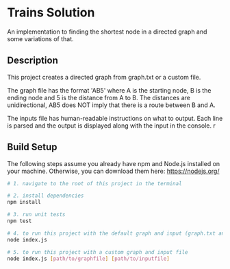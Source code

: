 # Trains Solution

An implementation to finding the shortest node in a directed graph and some variations of that. 

## Description

This project creates a directed graph from graph.txt or a custom file. 

The graph file has the format 'AB5' where A is the starting node, B is the ending node and 5 is the distance from A to B. The distances are unidirectional, AB5 does NOT imply that there is a route between B and A. 

The inputs file has human-readable instructions on what to output. Each line is parsed and the output is displayed along with the input in the console. r

## Build Setup

The following steps assume you already have npm and Node.js installed on your machine. Otherwise, you can download them here: https://nodejs.org/

``` bash
# 1. navigate to the root of this project in the terminal

# 2. install dependencies
npm install

# 3. run unit tests
npm test

# 4. to run this project with the default graph and input (graph.txt and input.txt)
node index.js

# 5. to run this project with a custom graph and input file
node index.js [path/to/graphfile] [path/to/inputfile]
